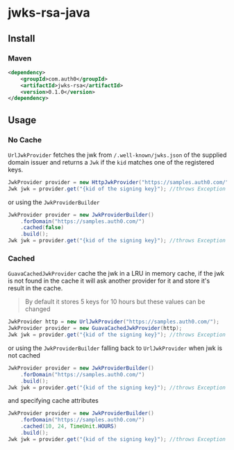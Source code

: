 # jwks-rsa-java

## Install

### Maven

```xml
<dependency>
    <groupId>com.auth0</groupId>
    <artifactId>jwks-rsa</artifactId>
    <version>0.1.0</version>
</dependency>
```

## Usage

### No Cache

`UrlJwkProvider` fetches the jwk from `/.well-known/jwks.json` of the supplied domain issuer and returns a `Jwk` if the `kid` matches one of the registered keys.

```java
JwkProvider provider = new HttpJwkProvider("https://samples.auth0.com/");
Jwk jwk = provider.get("{kid of the signing key}"); //throws Exception when not found or can't get one
```

or using the `JwkProviderBuilder`

```java
JwkProvider provider = new JwkProviderBuilder()
    .forDomain("https://samples.auth0.com/")
    .cached(false)
    .build();
Jwk jwk = provider.get("{kid of the signing key}"); //throws Exception when not found or can't get one
```

### Cached

`GuavaCachedJwkProvider` cache the jwk in a LRU in memory cache, if the jwk is not found in the cache it will ask another provider for it and store it's result in the cache.

> By default it stores 5 keys for 10 hours but these values can be changed

```java
JwkProvider http = new UrlJwkProvider("https://samples.auth0.com/");
JwkProvider provider = new GuavaCachedJwkProvider(http);
Jwk jwk = provider.get("{kid of the signing key}"); //throws Exception when not found or can't get one

```

or using the `JwkProviderBuilder` falling back to `UrlJwkProvider` when jwk is not cached

```java
JwkProvider provider = new JwkProviderBuilder()
    .forDomain("https://samples.auth0.com/")
    .build();
Jwk jwk = provider.get("{kid of the signing key}"); //throws Exception when not found or can't get one
```

and specifying cache attributes

```java
JwkProvider provider = new JwkProviderBuilder()
    .forDomain("https://samples.auth0.com/")
    .cached(10, 24, TimeUnit.HOURS)
    .build();
Jwk jwk = provider.get("{kid of the signing key}"); //throws Exception when not found or can't get one
```
